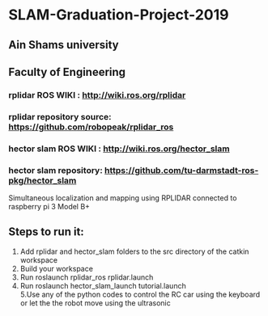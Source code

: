 # SLAM-Graduation-Project-2019  

## Ain Shams university  
## Faculty of Engineering  


### rplidar ROS WIKI : http://wiki.ros.org/rplidar  
### rplidar repository source: https://github.com/robopeak/rplidar_ros
### hector slam ROS WIKI : http://wiki.ros.org/hector_slam  
### hector slam repository: https://github.com/tu-darmstadt-ros-pkg/hector_slam  
  
  
  
Simultaneous localization and mapping using RPLIDAR connected to raspberry pi 3 Model B+
  
  
## Steps to run it:  
1. Add rplidar and hector_slam folders to the src directory of the catkin workspace  
2. Build your workspace  
3. Run roslaunch rplidar_ros rplidar.launch  
4. Run roslaunch hector_slam_launch tutorial.launch  
5.Use any of the python codes to control the RC car using the keyboard or let the the robot move using the ultrasonic  
  

